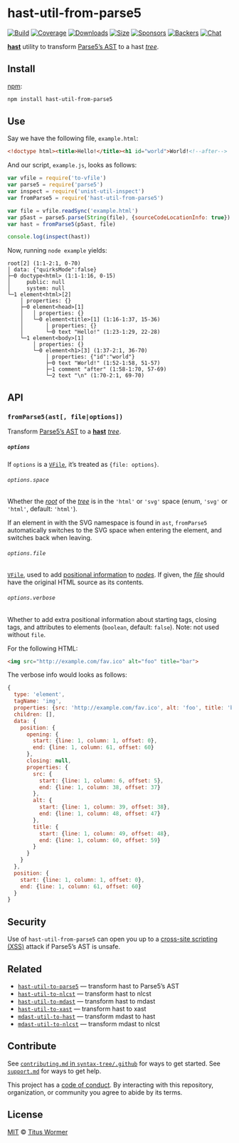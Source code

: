 # hast-util-from-parse5

[![Build][build-badge]][build]
[![Coverage][coverage-badge]][coverage]
[![Downloads][downloads-badge]][downloads]
[![Size][size-badge]][size]
[![Sponsors][sponsors-badge]][collective]
[![Backers][backers-badge]][collective]
[![Chat][chat-badge]][chat]

[**hast**][hast] utility to transform [Parse5’s AST][ast] to a hast
[*tree*][tree].

## Install

[npm][]:

```sh
npm install hast-util-from-parse5
```

## Use

Say we have the following file, `example.html`:

```html
<!doctype html><title>Hello!</title><h1 id="world">World!<!--after-->
```

And our script, `example.js`, looks as follows:

```js
var vfile = require('to-vfile')
var parse5 = require('parse5')
var inspect = require('unist-util-inspect')
var fromParse5 = require('hast-util-from-parse5')

var file = vfile.readSync('example.html')
var p5ast = parse5.parse(String(file), {sourceCodeLocationInfo: true})
var hast = fromParse5(p5ast, file)

console.log(inspect(hast))
```

Now, running `node example` yields:

```text
root[2] (1:1-2:1, 0-70)
│ data: {"quirksMode":false}
├─0 doctype<html> (1:1-1:16, 0-15)
│     public: null
│     system: null
└─1 element<html>[2]
    │ properties: {}
    ├─0 element<head>[1]
    │   │ properties: {}
    │   └─0 element<title>[1] (1:16-1:37, 15-36)
    │       │ properties: {}
    │       └─0 text "Hello!" (1:23-1:29, 22-28)
    └─1 element<body>[1]
        │ properties: {}
        └─0 element<h1>[3] (1:37-2:1, 36-70)
            │ properties: {"id":"world"}
            ├─0 text "World!" (1:52-1:58, 51-57)
            ├─1 comment "after" (1:58-1:70, 57-69)
            └─2 text "\n" (1:70-2:1, 69-70)
```

## API

### `fromParse5(ast[, file|options])`

Transform [Parse5’s AST][ast] to a [**hast**][hast] [*tree*][tree].

##### `options`

If `options` is a [`VFile`][vfile], it’s treated as `{file: options}`.

###### `options.space`

Whether the [*root*][root] of the [*tree*][tree] is in the `'html'` or `'svg'`
space (enum, `'svg'` or `'html'`, default: `'html'`).

If an element in with the SVG namespace is found in `ast`, `fromParse5`
automatically switches to the SVG space when entering the element, and switches
back when leaving.

###### `options.file`

[`VFile`][vfile], used to add [positional information][positional-information]
to [*nodes*][node].
If given, the [*file*][file] should have the original HTML source as its
contents.

###### `options.verbose`

Whether to add extra positional information about starting tags, closing tags,
and attributes to elements (`boolean`, default: `false`).
Note: not used without `file`.

For the following HTML:

```html
<img src="http://example.com/fav.ico" alt="foo" title="bar">
```

The verbose info would looks as follows:

```js
{
  type: 'element',
  tagName: 'img',
  properties: {src: 'http://example.com/fav.ico', alt: 'foo', title: 'bar'},
  children: [],
  data: {
    position: {
      opening: {
        start: {line: 1, column: 1, offset: 0},
        end: {line: 1, column: 61, offset: 60}
      },
      closing: null,
      properties: {
        src: {
          start: {line: 1, column: 6, offset: 5},
          end: {line: 1, column: 38, offset: 37}
        },
        alt: {
          start: {line: 1, column: 39, offset: 38},
          end: {line: 1, column: 48, offset: 47}
        },
        title: {
          start: {line: 1, column: 49, offset: 48},
          end: {line: 1, column: 60, offset: 59}
        }
      }
    }
  },
  position: {
    start: {line: 1, column: 1, offset: 0},
    end: {line: 1, column: 61, offset: 60}
  }
}
```

## Security

Use of `hast-util-from-parse5` can open you up to a
[cross-site scripting (XSS)][xss] attack if Parse5’s AST is unsafe.

## Related

*   [`hast-util-to-parse5`](https://github.com/syntax-tree/hast-util-to-parse5)
    — transform hast to Parse5’s AST
*   [`hast-util-to-nlcst`](https://github.com/syntax-tree/hast-util-to-nlcst)
    — transform hast to nlcst
*   [`hast-util-to-mdast`](https://github.com/syntax-tree/hast-util-to-mdast)
    — transform hast to mdast
*   [`hast-util-to-xast`](https://github.com/syntax-tree/hast-util-to-xast)
    — transform hast to xast
*   [`mdast-util-to-hast`](https://github.com/syntax-tree/mdast-util-to-hast)
    — transform mdast to hast
*   [`mdast-util-to-nlcst`](https://github.com/syntax-tree/mdast-util-to-nlcst)
    — transform mdast to nlcst

## Contribute

See [`contributing.md` in `syntax-tree/.github`][contributing] for ways to get
started.
See [`support.md`][support] for ways to get help.

This project has a [code of conduct][coc].
By interacting with this repository, organization, or community you agree to
abide by its terms.

## License

[MIT][license] © [Titus Wormer][author]

<!-- Definitions -->

[build-badge]: https://github.com/syntax-tree/hast-util-from-parse5/workflows/main/badge.svg

[build]: https://github.com/syntax-tree/hast-util-from-parse5/actions

[coverage-badge]: https://img.shields.io/codecov/c/github/syntax-tree/hast-util-from-parse5.svg

[coverage]: https://codecov.io/github/syntax-tree/hast-util-from-parse5

[downloads-badge]: https://img.shields.io/npm/dm/hast-util-from-parse5.svg

[downloads]: https://www.npmjs.com/package/hast-util-from-parse5

[size-badge]: https://img.shields.io/bundlephobia/minzip/hast-util-from-parse5.svg

[size]: https://bundlephobia.com/result?p=hast-util-from-parse5

[sponsors-badge]: https://opencollective.com/unified/sponsors/badge.svg

[backers-badge]: https://opencollective.com/unified/backers/badge.svg

[collective]: https://opencollective.com/unified

[chat-badge]: https://img.shields.io/badge/chat-discussions-success.svg

[chat]: https://github.com/syntax-tree/unist/discussions

[npm]: https://docs.npmjs.com/cli/install

[license]: license

[author]: https://wooorm.com

[contributing]: https://github.com/syntax-tree/.github/blob/HEAD/contributing.md

[support]: https://github.com/syntax-tree/.github/blob/HEAD/support.md

[coc]: https://github.com/syntax-tree/.github/blob/HEAD/code-of-conduct.md

[ast]: https://github.com/inikulin/parse5/blob/HEAD/packages/parse5/docs/tree-adapter/default/interface-list.md

[vfile]: https://github.com/vfile/vfile

[tree]: https://github.com/syntax-tree/unist#tree

[root]: https://github.com/syntax-tree/unist#root

[positional-information]: https://github.com/syntax-tree/unist#positional-information

[file]: https://github.com/syntax-tree/unist#file

[hast]: https://github.com/syntax-tree/hast

[node]: https://github.com/syntax-tree/hast#nodes

[xss]: https://en.wikipedia.org/wiki/Cross-site_scripting
